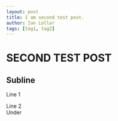 ```yaml
---
layout: post
title: I am second test post.
author: Ian Lollar
tags: [tag1, tag2]
---
```


# SECOND TEST POST #

## Subline ##

Line 1

Line 2  
Under